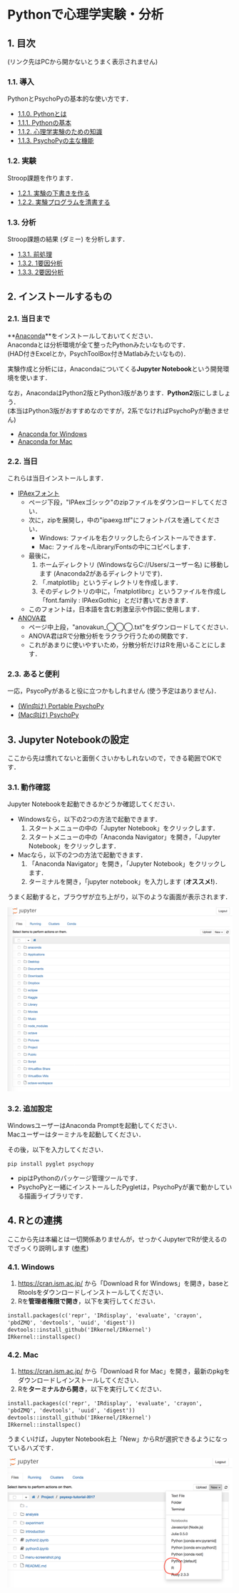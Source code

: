 # Pythonで心理学実験・分析

## 1. 目次

(リンク先はPCから開かないとうまく表示されません)

### 1.1. 導入

PythonとPsychoPyの基本的な使い方です．

* [1.1.0. Pythonとは](introduction/0.Pythonとは.ipynb)
* [1.1.1. Pythonの基本](introduction/1.Pythonの基本.ipynb)
* [1.1.2. 心理学実験のための知識](introduction/2.心理学実験のための知識.ipynb)
* [1.1.3. PsychoPyの主な機能](introduction/3.PsychoPyの主な機能.ipynb)

### 1.2. 実験

Stroop課題を作ります．

* [1.2.1. 実験の下書きを作る](experiment/draft.ipynb)
* [1.2.2. 実験プログラムを清書する](experiment/main.py)

### 1.3. 分析

Stroop課題の結果 (ダミー) を分析します．

* [1.3.1. 前処理](analysis/1.前処理.ipynb)
* [1.3.2. 1要因分析](analysis/2.一致不一致の分析.ipynb)
* [1.3.3. 2要因分析](analysis/3.色別の分析.ipynb)

## 2. インストールするもの

### 2.1. 当日まで

**[Anaconda](https://www.continuum.io/)**をインストールしておいてください．<br>
Anacondaとは分析環境が全て整ったPythonみたいなものです．<br>
(HAD付きExcelとか，PsychToolBox付きMatlabみたいなもの)．

実験作成と分析には，Anacondaについてくる**Jupyter Notebook**という開発環境を使います．<br>

なお，AnacondaはPython2版とPython3版があります．**Python2**版にしましょう．<br>
(本当はPython3版がおすすめなのですが，2系でなければPsychoPyが動きません)

* [Anaconda for Windows](https://www.continuum.io/downloads#windows)
* [Anaconda for Mac](https://www.continuum.io/downloads#osx)

### 2.2. 当日

これらは当日インストールします．

* [IPAexフォント](http://ipafont.ipa.go.jp/node26#jp)
  * ページ下段，"IPAexゴシック"のzipファイルをダウンロードしてください．
  * 次に，zipを展開し，中の"ipaexg.ttf"にフォントパスを通してください．
    * Windows: ファイルを右クリックしたらインストールできます．
    * Mac: ファイルを~/Library/Fontsの中にコピペします．
  * 最後に，
    1. ホームディレクトリ (WindowsならC://Users/ユーザー名) に移動します (Anaconda2があるディレクトリです)．
    2. 「.matplotlib」というディレクトリを作成します．
    3. そのディレクトリの中に，「matplotlibrc」というファイルを作成し「font.family : IPAexGothic」とだけ書いておきます．
  * このフォントは，日本語を含む刺激呈示や作図に使用します．
* [ANOVA君](http://riseki.php.xdomain.jp/index.php?ANOVA%E5%90%9B)
  * ページ中上段，"anovakun_◯◯◯.txt"をダウンロードしてください．
  * ANOVA君はRで分散分析をラクラク行うための関数です．
  * これがあまりに使いやすいため，分散分析だけはRを用いることにします．

### 2.3. あると便利

一応，PsycoPyがあると役に立つかもしれません (使う予定はありません)．

* [(Win向け) Portable PsychoPy](http://www.s12600.net/psy/etc/python.html)
* [(Mac向け) PsychoPy](http://psychopy.org/installation.html)

## 3. Jupyter Notebookの設定

ここから先は慣れてないと面倒くさいかもしれないので，できる範囲でOKです．

### 3.1. 動作確認

Jupyter Notebookを起動できるかどうか確認してください．

* Windowsなら，以下の2つの方法で起動できます．
  1. スタートメニューの中の「Jupyter Notebook」をクリックします．
  2. スタートメニューの中の「Anaconda Navigator」を開き，「Jupyter Notebook」をクリックします．
* Macなら，以下の2つの方法で起動できます．
  1. 「Anaconda Navigator」を開き，「Jupyter Notebook」をクリックします．
  2. ターミナルを開き，「jupyter notebook」を入力します (**オススメ!**)．

うまく起動すると，ブラウザが立ち上がり，以下のような画面が表示されます．

![起動画面](screenshot/img1.png)

### 3.2. 追加設定

WindowsユーザーはAnaconda Promptを起動してください．<br>
Macユーザーはターミナルを起動してください．

その後，以下を入力してください．

```
pip install pyglet psychopy
```

* pipはPythonのパッケージ管理ツールです．
* PsychoPyと一緒にインストールしたPygletは，PsychoPyが裏で動かしている描画ライブラリです．

## 4. Rとの連携

ここから先は本編とは一切関係ありませんが，せっかくJupyterでRが使えるのでざっくり説明します ([参考](https://irkernel.github.io/installation/))

### 4.1. Windows

1. https://cran.ism.ac.jp/ から「Download R for Windows」を開き，baseとRtoolsをダウンロードしインストールしてください．
2. Rを**管理者権限で開き**，以下を実行してください．

```
install.packages(c('repr', 'IRdisplay', 'evaluate', 'crayon', 'pbdZMQ', 'devtools', 'uuid', 'digest'))
devtools::install_github('IRkernel/IRkernel')
IRkernel::installspec()
```

### 4.2. Mac

1. https://cran.ism.ac.jp/ から「Download R for Mac」を開き，最新のpkgをダウンロードしインストールしてください．
2. Rを**ターミナルから開き**，以下を実行してください．

```
install.packages(c('repr', 'IRdisplay', 'evaluate', 'crayon', 'pbdZMQ', 'devtools', 'uuid', 'digest'))
devtools::install_github('IRkernel/IRkernel')
IRkernel::installspec()
```

うまくいけば，Jupyter Notebook右上「New」からRが選択できるようになっているハズです．

![起動画面](screenshot/img2.png)
